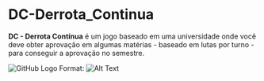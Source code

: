 # DC-Derrota_Continua
**DC - Derrota Contínua** é um jogo baseado em uma universidade onde você deve obter aprovação em algumas matérias - baseado em lutas por turno - para conseguir a aprovação no semestre.

![GitHub Logo](DC%20-%20Derrota%20Contínua/imagem/loginbg.png)
Format: ![Alt Text](url)
